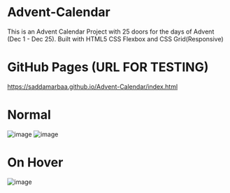 # Advent-Calendar
 This is an Advent Calendar Project with 25 doors for the days of Advent (Dec 1 - Dec 25).
 Built with HTML5 CSS Flexbox and CSS Grid(Responsive)
 
 
 # GitHub Pages  (URL FOR TESTING)
 https://saddamarbaa.github.io/Advent-Calendar/index.html
 

# Normal
![image](https://user-images.githubusercontent.com/51326421/99388363-10025e80-2908-11eb-8302-2a2682120ae6.png)
![image](https://user-images.githubusercontent.com/51326421/101837090-1c798000-3b71-11eb-8a03-8a4acb407fe4.png)







# On Hover
![image](https://user-images.githubusercontent.com/51326421/99388697-9028c400-2908-11eb-8977-351ed0946da3.png)
